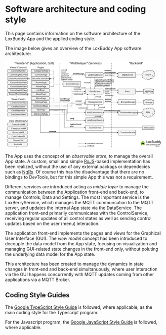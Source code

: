 # Software architecture and coding style

This page contains information on the software architecture of the LoxBuddy App and the applied coding style.

The image below gives an overview of the LoxBuddy App software architecture:

<img src="https://github.com/nufke/LoxBerry-Plugin-LoxBuddy/blob/main/docs/sw-architecture.svg">

The App uses the concept of an *observable store*, to manage the overall App state. A custom, small and simple [RxJS](https://angular.io/guide/rx-library)-based implementation has been realized, without the use of any external packags or dependecies such as [NgRx](https://v7.ngrx.io/guide/store). Of course this has the disadvantage that there are no bindings to DevTools, but for this simple App this was not a requirement.

Different services are introduced acting as *middle layer* to manage the communication between the Application front-end and back-end, to manage Controls, Data and Settings. The most important service is the LoxBerryService, which manages the MQTT communcation to the MQTT server, and updates the internal App state via the DataService. The application front-end primarily communicates with the ControlService, receiving regular updates of all control states as well as sending control updates based on the user (menu) interaction.

The application front-end implements the pages and views for the Graphical User Interface (GUI). The *view model* concept has been introduced to decouple the data model from the App state, focusing on visualization and managing GUI-related state changes in the front-end only, without poluting the underlying data model for the App state.

This architecture has been created to manage the dynamics in state changes in front-end and back-end simultanuously, where user interaction via the GUI happens concurrently with MQTT updates coming from other applications via a MQTT Broker.

## Coding Style Guides

The [Google TypeScript Style Guide](https://google.github.io/styleguide/tsguide.html) is followed, where applicable, as the main coding style for the Typescript program.

For the Javascript program, the [Google JavaScript Style Guide](https://google.github.io/styleguide/jsguide.html) is followed, where applicable.
